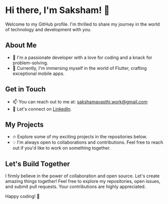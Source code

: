 # Hi there, I'm Saksham! 👋

Welcome to my GitHub profile. I'm thrilled to share my journey in the world of technology and development with you.

## About Me

- 🌟 I'm a passionate developer with a love for coding and a knack for problem-solving.
- 🚀 Currently, I'm immersing myself in the world of Flutter, crafting exceptional mobile apps.

## Get in Touch

- 📫 You can reach out to me at: sakshamavasthi.work@gmail.com
- 💼 Let's connect on [LinkedIn](https://www.linkedin.com/in/saksham-avasthi).

## My Projects

- 🔥 Explore some of my exciting projects in the repositories below.
- 💡 I'm always open to collaborations and contributions. Feel free to reach out if you'd like to work on something together.

## Let's Build Together

I firmly believe in the power of collaboration and open source. Let's create amazing things together! Feel free to explore my repositories, open issues, and submit pull requests. Your contributions are highly appreciated.

Happy coding! 🚀
